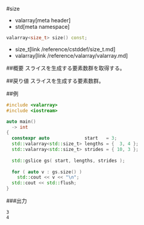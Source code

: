 #size
* valarray[meta header]
* std[meta namespace]

```cpp
valarray<size_t> size() const;
```
* size_t[link /reference/cstddef/size_t.md]
* valarray[link /reference/valarray/valarray.md]

##概要
スライスを生成する要素数群を取得する。


##戻り値
スライスを生成する要素数群。

##例
```cpp
#include <valarray>
#include <iostream>

auto main()
  -> int
{
  constexpr auto             start   = 3;
  std::valarray<std::size_t> lengths = {  3, 4 };
  std::valarray<std::size_t> strides = { 10, 3 };
  
  std::gslice gs( start, lengths, strides );
  
  for ( auto v : gs.size() )
    std::cout << v << "\n";
  std::cout << std::flush;
}
```

###出力
```
3
4
```
